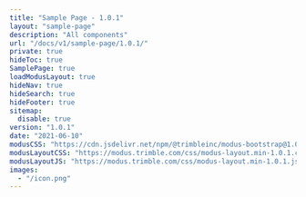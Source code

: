 ```yaml
---
title: "Sample Page - 1.0.1"
layout: "sample-page"
description: "All components"
url: "/docs/v1/sample-page/1.0.1/"
private: true
hideToc: true
SamplePage: true
loadModusLayout: true
hideNav: true
hideSearch: true
hideFooter: true
sitemap:
  disable: true
version: "1.0.1"
date: "2021-06-10"
modusCSS: "https://cdn.jsdelivr.net/npm/@trimbleinc/modus-bootstrap@1.0.1/dist/"
modusLayoutCSS: "https://modus.trimble.com/css/modus-layout.min-1.0.1.css"
modusLayoutJS: "https://modus.trimble.com/css/modus-layout.min-1.0.1.js"
images:
  - "/icon.png"
---
```

